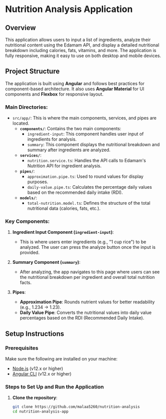 # Nutrition Analysis Application

## Overview
This application allows users to input a list of ingredients, analyze their nutritional content using the Edamam API, and display a detailed nutritional breakdown including calories, fats, vitamins, and more. The application is fully responsive, making it easy to use on both desktop and mobile devices.

## Project Structure
The application is built using **Angular** and follows best practices for component-based architecture. It also uses **Angular Material** for UI components and **Flexbox** for responsive layout.

### Main Directories:
- `src/app/`: This is where the main components, services, and pipes are located.
  - **`components/`**: Contains the two main components:
    - `ingredient-input`: This component handles user input of ingredients for analysis.
    - `summary`: This component displays the nutritional breakdown and summary after ingredients are analyzed.
  - **`services/`**:
    - `nutrition.service.ts`: Handles the API calls to Edamam's Nutrition API for ingredient analysis.
  - **`pipes/`**:
    - `approximation.pipe.ts`: Used to round values for display purposes.
    - `daily-value.pipe.ts`: Calculates the percentage daily values based on the recommended daily intake (RDI).
  - **`models/`**:
    - `total-nutrition.model.ts`: Defines the structure of the total nutritional data (calories, fats, etc.).

### Key Components:
1. **Ingredient Input Component (`ingredient-input`)**: 
   - This is where users enter ingredients (e.g., "1 cup rice") to be analyzed. The user can press the analyze button once the input is provided.
   
2. **Summary Component (`summary`)**: 
   - After analyzing, the app navigates to this page where users can see the nutritional breakdown per ingredient and overall total nutrition facts.

3. **Pipes**:
   - **Approximation Pipe**: Rounds nutrient values for better readability (e.g., 1.234 -> 1.23).
   - **Daily Value Pipe**: Converts the nutritional values into daily value percentages based on the RDI (Recommended Daily Intake).

## Setup Instructions

### Prerequisites
Make sure the following are installed on your machine:
- [Node.js](https://nodejs.org/) (v12.x or higher)
- [Angular CLI](https://angular.io/cli) (v12.x or higher)

### Steps to Set Up and Run the Application

1. **Clone the repository**:
   ```bash
   git clone https://github.com/malaa5260/nutrition-analysis
   cd nutrition-analysis-app
